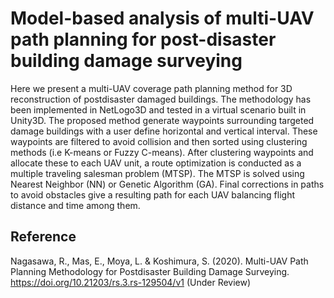 # Model-based analysis of multi-UAV path planning for post-disaster building damage surveying

Here we present a multi-UAV coverage path planning method for 3D reconstruction of postdisaster damaged buildings. 
The methodology has been implemented in NetLogo3D and tested in a virtual scenario built in Unity3D. 
The proposed method generate waypoints surrounding targeted damage buildings with a user define horizontal and vertical interval. 
These waypoints are filtered to avoid collision and then sorted using clustering methods (i.e K-means or Fuzzy C-means). 
After clustering waypoints and allocate these to each UAV unit, a route optimization is conducted as a multiple traveling salesman problem (MTSP).
The MTSP is solved using Nearest Neighbor (NN) or Genetic Algorithm (GA).
Final corrections in paths to avoid obstacles give a resulting path for each UAV balancing flight distance and time among them. 

## Reference
Nagasawa, R., Mas, E., Moya, L. & Koshimura, S. (2020). Multi-UAV Path Planning Methodology for Postdisaster Building Damage Surveying. https://doi.org/10.21203/rs.3.rs-129504/v1 (Under Review)
